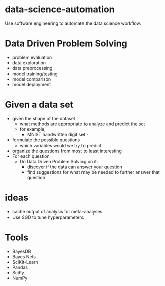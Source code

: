 # data-science-automation

Use software engineering to automate the data science workflow.

# Data Driven Problem Solving

- problem evaluation
- data exploration
- data preprocessing
- model training/testing
- model comparison
- model deployment

# Given a data set

- given the shape of the dataset
  - what methods are appropriate to analyze and predict the set
  - for example,
    - MNIST handwritten digit set - 
- formulate the possible questions
  - which variables would we try to predict
- organize the questions from most to least interesting
- For each question
  - Do Data Driven Problem Solving on it:
    - discover if the data can answer your question
    - find suggestions for what may be needed to further answer that question
  
# ideas

- cache output of analysis for meta-analyses
- Use SGD to tune hyperparameters

# Tools

- BayesDB
- Bayes Nets
- SciKit-Learn
- Pandas
- SciPy
- NumPy
